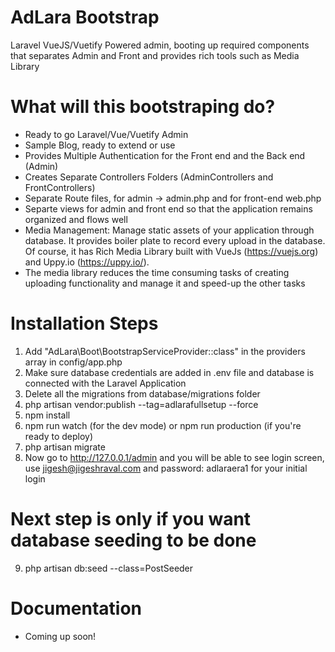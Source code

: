 # AdLara Bootstrap

Laravel VueJS/Vuetify Powered admin, booting up required components that separates Admin and Front and provides rich tools such as Media Library

# What will this bootstraping do? 

- Ready to go Laravel/Vue/Vuetify Admin
- Sample Blog, ready to extend or use
- Provides Multiple Authentication for the Front end and the Back end (Admin)
- Creates Separate Controllers Folders (AdminControllers and FrontControllers)
- Separate Route files, for admin -> admin.php and for front-end web.php 
- Separte views for admin and front end so that the application remains organized and flows well 
- Media Management: Manage static assets of your application through database. It provides boiler plate to record every upload in the database. Of course, it has Rich Media Library built with VueJs (https://vuejs.org) and Uppy.io (https://uppy.io/). 
- The media library reduces the time consuming tasks of creating uploading functionality and manage it and speed-up the other tasks 


# Installation Steps 
1. Add "AdLara\Boot\BootstrapServiceProvider::class" in the providers array in config/app.php
2. Make sure database credentials are added in .env file and database is connected with the Laravel Application
3. Delete all the migrations from database/migrations folder
4. php artisan vendor:publish --tag=adlarafullsetup --force 
5. npm install 
6. npm run watch (for the dev mode) or npm run production (if you're ready to deploy)
7. php artisan migrate 
8. Now go to http://127.0.0.1/admin and you will be able to see login screen, use jigesh@jigeshraval.com and password: adlaraera1 for your initial login

# Next step is only if you want database seeding to be done
9. php artisan db:seed --class=PostSeeder

# Documentation

- Coming up soon!